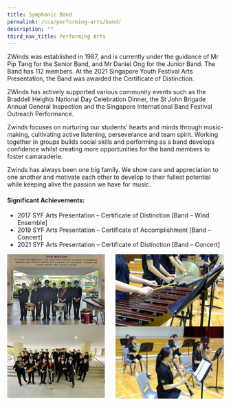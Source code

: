 ```yaml
---
title: Symphonic Band
permalink: /cca/performing-arts/band/
description: ""
third_nav_title: Performing Arts
---
```

ZWinds was established in 1987, and is currently under the guidance of Mr Pip Tang for the Senior Band, and Mr Daniel Ong for the Junior Band. The Band has 112 members. At the 2021 Singapore Youth Festival Arts Presentation, the Band was awarded the Certificate of Distinction. 

ZWinds has actively supported various community events such as the Braddell Heights National Day Celebration Dinner, the St John Brigade Annual General Inspection and the Singapore International Band Festival Outreach Performance. 

Zwinds focuses on nurturing our students’ hearts and minds through music-making, cultivating active listening, perseverance and team spirit. Working together in groups builds social skills and performing as a band develops confidence whilst creating more opportunities for the band members to foster camaraderie.

Zwinds has always been one big family. We show care and appreciation to one another and motivate each other to develop to their fullest potential while keeping alive the passion we have for music.    

#### **Significant Achievements:**
* 2017 SYF Arts Presentation – Certificate of Distinction [Band – Wind Ensemble]
* 2019 SYF Arts Presentation – Certificate of Accomplishment [Band – Concert] 
* 2021 SYF Arts Presentation – Certificate of Distinction [Band – Concert] 

<img src="/images/band1.jpg" style="width:45%" align="left">
<img src="/images/band2.jpg" style="width:50%" align="right">

<br clear="left">

<img src="/images/band3.jpg" style="width:45%" align="left">
<img src="/images/band4.jpg" style="width:50%" align="right">